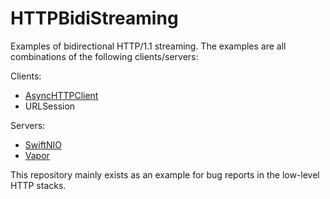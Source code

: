 # HTTPBidiStreaming

Examples of bidirectional HTTP/1.1 streaming. The examples are all combinations of the following clients/servers:

Clients:
  - [AsyncHTTPClient](https://github.com/swift-server/async-http-client.git)
  - URLSession

Servers:
- [SwiftNIO](https://github.com/apple/swift-nio.git)
- [Vapor](https://github.com/vapor/vapor.git)

This repository mainly exists as an example for bug reports in the low-level HTTP stacks.
